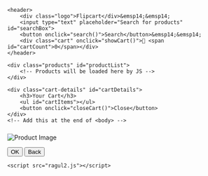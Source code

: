 <!DOCTYPE html>
<html lang="en">
<head>
    <meta charset="UTF-8">
    <meta name="viewport" content="width=device-width, initial-scale=1.0">
    <title>Flipcart Clone</title>
    <link rel="stylesheet" href="ragul2.css">
</head>
<body>

    <header>
        <div class="logo">Flipcart</div>&emsp14;&emsp14;
        <input type="text" placeholder="Search for products" id="searchBox">
        <button onclick="search()">Search</button>&emsp14;&emsp14;
        <div class="cart" onclick="showCart()">🛒 <span id="cartCount">0</span></div>
    </header>

    <div class="products" id="productList">
        <!-- Products will be loaded here by JS -->
    </div>

    <div class="cart-details" id="cartDetails">
        <h3>Your Cart</h3>
        <ul id="cartItems"></ul>
        <button onclick="closeCart()">Close</button>
    </div>
    <!-- Add this at the end of <body> -->
<div id="addToCartPopup" class="modal">
    <div class="modal-content">
        <h3 id="popupProductName"></h3>
        <img id="popupProductImage" src="" alt="Product Image">
        <p id="popupProductPrice"></p>
        <button onclick="confirmAddToCart()">OK</button>
        <button onclick="cancelAddToCart()">Back</button>
    </div>
</div>

    <script src="ragul2.js"></script>
</body>
</html>
